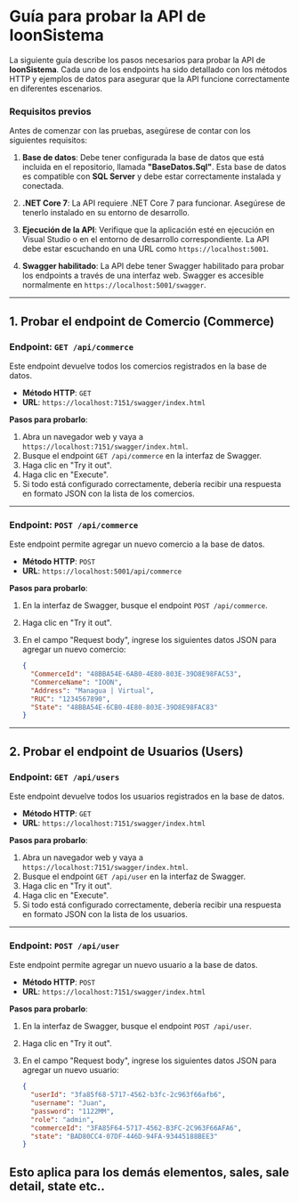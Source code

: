 # Guía para probar la API de IoonSistema

La siguiente guía describe los pasos necesarios para probar la API de **IoonSistema**. Cada uno de los endpoints ha sido detallado con los métodos HTTP y ejemplos de datos para asegurar que la API funcione correctamente en diferentes escenarios.

### Requisitos previos

Antes de comenzar con las pruebas, asegúrese de contar con los siguientes requisitos:

1. **Base de datos**: Debe tener configurada la base de datos que está incluida en el repositorio, llamada **"BaseDatos.Sql"**. Esta base de datos es compatible con **SQL Server** y debe estar correctamente instalada y conectada.

2. **.NET Core 7**: La API requiere .NET Core 7 para funcionar. Asegúrese de tenerlo instalado en su entorno de desarrollo.

3. **Ejecución de la API**: Verifique que la aplicación esté en ejecución en Visual Studio o en el entorno de desarrollo correspondiente. La API debe estar escuchando en una URL como `https://localhost:5001`.

4. **Swagger habilitado**: La API debe tener Swagger habilitado para probar los endpoints a través de una interfaz web. Swagger es accesible normalmente en `https://localhost:5001/swagger`.

---

## 1. Probar el endpoint de **Comercio (Commerce)**

### Endpoint: `GET /api/commerce`

Este endpoint devuelve todos los comercios registrados en la base de datos.

- **Método HTTP**: `GET`
- **URL**: `https://localhost:7151/swagger/index.html`

**Pasos para probarlo**:
1. Abra un navegador web y vaya a `https://localhost:7151/swagger/index.html`.
2. Busque el endpoint `GET /api/commerce` en la interfaz de Swagger.
3. Haga clic en "Try it out".
4. Haga clic en "Execute".
5. Si todo está configurado correctamente, debería recibir una respuesta en formato JSON con la lista de los comercios.

---

### Endpoint: `POST /api/commerce`

Este endpoint permite agregar un nuevo comercio a la base de datos.

- **Método HTTP**: `POST`
- **URL**: `https://localhost:5001/api/commerce`

**Pasos para probarlo**:
1. En la interfaz de Swagger, busque el endpoint `POST /api/commerce`.
2. Haga clic en "Try it out".
3. En el campo "Request body", ingrese los siguientes datos JSON para agregar un nuevo comercio:

    ```json
    {
      "CommerceId": "48BBA54E-6AB0-4E80-803E-39D8E98FAC53",
      "CommerceName": "IOON",
      "Address": "Managua | Virtual",
      "RUC": "1234567890",
      "State": "48BBA54E-6CB0-4E80-803E-39D8E98FAC83"
    }
    ```

---

## 2. Probar el endpoint de **Usuarios (Users)**

### Endpoint: `GET /api/users`

Este endpoint devuelve todos los usuarios registrados en la base de datos.

- **Método HTTP**: `GET`
- **URL**: `https://localhost:7151/swagger/index.html`

**Pasos para probarlo**:
1. Abra un navegador web y vaya a `https://localhost:7151/swagger/index.html`.
2. Busque el endpoint `GET /api/user` en la interfaz de Swagger.
3. Haga clic en "Try it out".
4. Haga clic en "Execute".
5. Si todo está configurado correctamente, debería recibir una respuesta en formato JSON con la lista de los usuarios.

---

### Endpoint: `POST /api/user`

Este endpoint permite agregar un nuevo usuario a la base de datos.

- **Método HTTP**: `POST`
- **URL**: `https://localhost:7151/swagger/index.html`

**Pasos para probarlo**:
1. En la interfaz de Swagger, busque el endpoint `POST /api/user`.
2. Haga clic en "Try it out".
3. En el campo "Request body", ingrese los siguientes datos JSON para agregar un nuevo usuario:

    ```json
    {
      "userId": "3fa85f68-5717-4562-b3fc-2c963f66afb6",
      "username": "Juan",
      "password": "1122MM",
      "role": "admin",
      "commerceId": "3FA85F64-5717-4562-B3FC-2C963F66AFA6",
      "state": "BAD80CC4-07DF-446D-94FA-93445188BEE3"
    }
    ```
 ##   Esto aplica para los demás elementos, sales, sale detail, state etc..